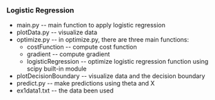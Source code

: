 ### Logistic Regression

* main.py -- main function to apply logistic regression
* plotData.py -- visualize data
* optimize.py -- in optimize.py, there are three main functions:
    * costFunction -- compute cost function
    * gradient -- compute gradient
    * logisticRegression -- optimize logistic regression function using scipy built-in module
* plotDecisionBoundary -- visualize data and the decision boundary
* predict.py -- make predictions using theta and X
* ex1data1.txt -- the data been used
